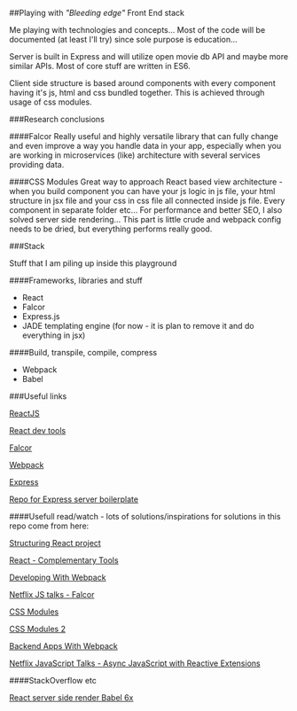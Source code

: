 ##Playing with *"Bleeding edge"* Front End stack

Me playing with technologies and concepts... Most of the code will be documented (at least I'll try) since sole purpose is education...

Server is built in Express and will utilize open movie db API and maybe more similar APIs. Most of core stuff are written in ES6.

Client side structure is based around components with every component having it's js, html and css bundled together. This is achieved through usage of css modules.

###Research conclusions

####Falcor
Really useful and highly versatile library that can fully change and even improve a way you handle data in your app, especially when you are working in microservices (like) architecture with several services providing data.

####CSS Modules
Great way to approach React based view architecture - when you build component you can have your js logic in js file, your html structure in jsx file and your css in css file all connected inside js file. Every component in separate folder etc... 
For performance and better SEO, I also solved server side rendering... This part is little crude and webpack config needs to be dried, but everything performs really good.


###Stack

Stuff that I am piling up inside this playground

####Frameworks, libraries and stuff

* React
* Falcor
* Express.js
* JADE templating engine (for now - it is plan to remove it and do everything in jsx)

####Build, transpile, compile, compress

* Webpack
* Babel

###Useful links

[ReactJS](http://facebook.github.io/react/)

[React dev tools](http://facebook.github.io/react/blog/2015/09/02/new-react-developer-tools.html)

[Falcor](http://netflix.github.io/falcor/)

[Webpack](http://webpack.github.io/)

[Express](http://expressjs.com/en/index.html)

[Repo for Express server boilerplate](https://github.com/metaphorical/quantum-boilerplate)


####Usefull read/watch - lots of solutions/inspirations for solutions in this repo come from here:

[Structuring React project](http://reactjsnews.com/structuring-react-projects/)

[React - Complementary Tools](https://github.com/facebook/react/wiki/Complementary-Tools)

[Developing With Webpack](http://survivejs.com/webpack_react/developing_with_webpack/)

[Netflix JS talks - Falcor](https://www.youtube.com/watch?v=z8UgDZ4rXBU)

[CSS Modules](http://glenmaddern.com/articles/css-modules)

[CSS Modules 2](http://www.sitepoint.com/understanding-css-modules-methodology/)

[Backend Apps With Webpack](http://jlongster.com/Backend-Apps-with-Webpack--Part-I)

[Netflix JavaScript Talks - Async JavaScript with Reactive Extensions](https://www.youtube.com/watch?v=FAZJsxcykPs&list=PLfXiENmg6yyU5kEHyo1kYkq7HEzBOoiTT&index=4)


####StackOverflow etc

[React server side render Babel 6x](http://stackoverflow.com/questions/33472258/react-serverside-rendering-unexpected-token-jsx-and-babel)

